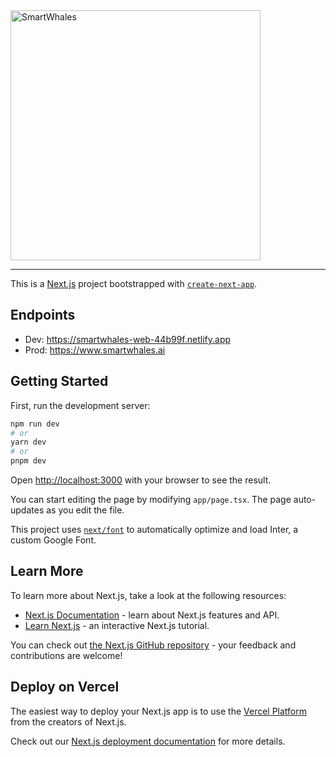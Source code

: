 <picture>
  <source media="(prefers-color-scheme: dark)" srcset="https://euc1-863889971009-dev-smartwhales-assets.s3.eu-central-1.amazonaws.com/static/logo-dark.svg">
  <source media="(prefers-color-scheme: light)" srcset="https://euc1-863889971009-dev-smartwhales-assets.s3.eu-central-1.amazonaws.com/static/logo-white.svg">
  <img alt="SmartWhales" src="https://euc1-863889971009-dev-smartwhales-assets.s3.eu-central-1.amazonaws.com/static/logo-white.svg" width="400">
</picture>

---


This is a [Next.js](https://nextjs.org/) project bootstrapped with [`create-next-app`](https://github.com/vercel/next.js/tree/canary/packages/create-next-app).

## Endpoints

- Dev: https://smartwhales-web-44b99f.netlify.app
- Prod: https://www.smartwhales.ai

## Getting Started

First, run the development server:

```bash
npm run dev
# or
yarn dev
# or
pnpm dev
```


Open [http://localhost:3000](http://localhost:3000) with your browser to see the result.

You can start editing the page by modifying `app/page.tsx`. The page auto-updates as you edit the file.

This project uses [`next/font`](https://nextjs.org/docs/basic-features/font-optimization) to automatically optimize and load Inter, a custom Google Font.

## Learn More

To learn more about Next.js, take a look at the following resources:

- [Next.js Documentation](https://nextjs.org/docs) - learn about Next.js features and API.
- [Learn Next.js](https://nextjs.org/learn) - an interactive Next.js tutorial.

You can check out [the Next.js GitHub repository](https://github.com/vercel/next.js/) - your feedback and contributions are welcome!

## Deploy on Vercel

The easiest way to deploy your Next.js app is to use the [Vercel Platform](https://vercel.com/new?utm_medium=default-template&filter=next.js&utm_source=create-next-app&utm_campaign=create-next-app-readme) from the creators of Next.js.

Check out our [Next.js deployment documentation](https://nextjs.org/docs/deployment) for more details.
